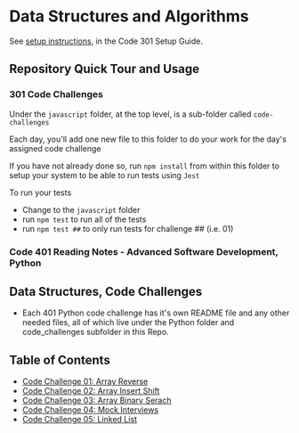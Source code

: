 # Data Structures and Algorithms

See [setup instructions](https://codefellows.github.io/setup-guide/code-301/3-code-challenges), in the Code 301 Setup Guide.

## Repository Quick Tour and Usage

### 301 Code Challenges

Under the `javascript` folder, at the top level, is a sub-folder called `code-challenges`

Each day, you'll add one new file to this folder to do your work for the day's assigned code challenge

If you have not already done so, run `npm install` from within this folder to setup your system to be able to run tests using `Jest`

To run your tests

- Change to the `javascript` folder
- run `npm test` to run all of the tests
- run `npm test ##` to only run tests for challenge ## (i.e. 01)

### Code 401 Reading Notes - Advanced Software Development, Python
## Data Structures, Code Challenges

- Each 401 Python code challenge has it's own README file and any other needed files, all of which live under the Python folder and code_challenges subfolder in this Repo.


## Table of Contents

* [Code Challenge 01: Array Reverse](https://s-glass.github.io/data-structures-and-algorithms/python/code_challenges/cc01)
* [Code Challenge 02: Array Insert Shift](https://s-glass.github.io/data-structures-and-algorithms/python/code_challenges/cc02)
* [Code Challenge 03: Array Binary Serach](https://s-glass.github.io/data-structures-and-algorithms/python/code_challenges/cc03)
* [Code Challenge 04: Mock Interviews](https://s-glass.github.io/data-structures-and-algorithms/python/code_challenges/cc04)
* [Code Challenge 05: Linked List](https://s-glass.github.io/data-structures-and-algorithms/python/code_challenges/cc05)
